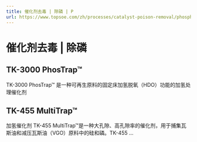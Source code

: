 ```yaml
---
title: 催化剂去毒 | 除磷 | P
url: https://www.topsoe.com/zh/processes/catalyst-poison-removal/phosphorus-removal
---
```


# 催化剂去毒 | 除磷

## TK-3000 PhosTrap™

TK-3000 PhosTrap™ 是一种可再生原料的固定床加氢脱氧（HDO）功能的加氢处理催化剂

## TK-455 MultiTrap™

加氢催化剂 TK-455 MultiTrap™是一种大孔隙、高孔隙率的催化剂，用于捕集瓦斯油和减压瓦斯油（VGO）原料中的硅和磷。TK-455 ...